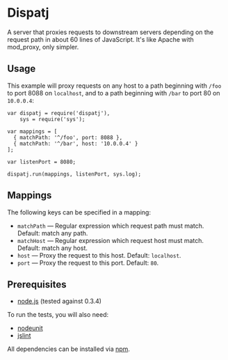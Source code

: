 Dispatj
=======

A server that proxies requests to downstream servers depending on the request
path in about 60 lines of JavaScript. It's like Apache with mod_proxy, only
simpler.

Usage
-----

This example will proxy requests on any host to a path beginning with `/foo` to
port 8088 on `localhost`, and to a path beginning with `/bar` to port 80 on
`10.0.0.4`:

    var dispatj = require('dispatj'),
        sys = require('sys');

    var mappings = [
      { matchPath: '^/foo', port: 8088 },
      { matchPath: '^/bar', host: '10.0.0.4' }
    ];

    var listenPort = 8080;

    dispatj.run(mappings, listenPort, sys.log);

Mappings
--------

The following keys can be specified in a mapping:

* `matchPath` — Regular expression which request path must match. Default: match any path.
* `matchHost` — Regular expression which request host must match. Default: match any host.
* `host` — Proxy the request to this host. Default: `localhost`.
* `port` — Proxy the request to this port. Default: `80`.

Prerequisites
-------------

* [node.js](http://nodejs.org/) (tested against 0.3.4)

To run the tests, you will also need:

* [nodeunit](http://github.com/caolan/nodeunit)
* [jslint](https://github.com/reid/node-jslint)

All dependencies can be installed via [npm](http://npmjs.org/).
